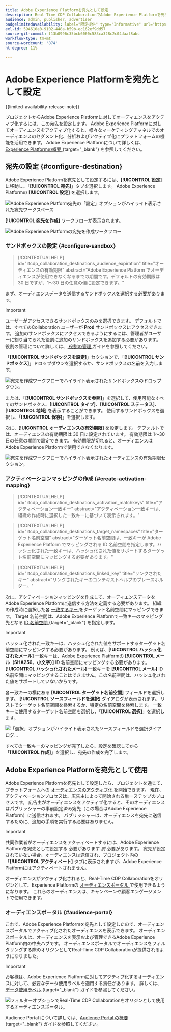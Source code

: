 ```yaml
---
title: Adobe Experience Platformを宛先として設定
description: Real-Time CDP CollaborationでAdobe Experience Platformを宛先として設定および管理する方法について説明します。
audience: admin, publisher, advertiser
badgelimitedavailability: label="限定提供" type="Informative" url="https://helpx.adobe.com/jp/legal/product-descriptions/real-time-customer-data-platform-collaboration.html newtab=true"
exl-id: 594610a0-9102-448a-b59b-ec162ef9dd57
source-git-commit: f13b0996c35bcb6060c583ca328c2c04daaf8abc
workflow-type: tm+mt
source-wordcount: '874'
ht-degree: 11%

---
```


# Adobe Experience Platformを宛先として設定

{{limited-availability-release-note}}

プロジェクトからAdobe Experience Platformに対してオーディエンスをアクティブ化するには、この宛先を設定します。 Adobe Experience Platformに対してオーディエンスをアクティブ化すると、様々なマーケティングチャネルでのオーディエンスのセグメント化、分析およびアクティブ化にプラットフォームの機能を活用できます。 Adobe Experience Platformについて詳しくは、[Experience Platformの概要 ](https://experienceleague.adobe.com/ja/docs/experience-platform/landing/home){target="_blank"} を参照してください。

## 宛先の設定 {#configure-destination}

Adobe Experience Platformを宛先として設定するには、**[!UICONTROL 設定]** に移動し、「**[!UICONTROL 宛先]**」タブを選択します。 Adobe Experience Platformの **[!UICONTROL 設定]** を選択します。

![Adobe Experience Platform宛先の「設定」オプションがハイライト表示された宛先ワークスペース ](/help/assets/destinations/adobe-experience-platform/setup-aep.png)

**[!UICONTROL 宛先を作成]** ワークフローが表示されます。

![Adobe Experience Platformの宛先を作成ワークフロー ](/help/assets/destinations/adobe-experience-platform/create-destination.png)

### サンドボックスの設定 {#configure-sandbox}

>[!CONTEXTUALHELP]
>id="rtcdp_collaboration_destinations_audience_expiration"
>title="オーディエンスの有効期限"
>abstract="Adobe Experience Platform でオーディエンスが使用できなくなるまでの期間です。デフォルトの有効期限は 30 日ですが、1～30 日の任意の値に設定できます。"

まず、オーディエンスデータを送信するサンドボックスを選択する必要があります。

>[!IMPORTANT]
>
>ユーザーがアクセスできるサンドボックスのみを選択できます。 デフォルトでは、すべてのCollaboration ユーザーが **Prod** サンドボックスにアクセスできます。 追加のサンドボックスにアクセスできるようにするには、管理者がユーザーに割り当てられた役割に追加のサンドボックスを追加する必要があります。 役割の管理について詳しくは、[ 役割の管理 ](../permissions/manage-roles.md) ガイドを参照してください。

「**[!UICONTROL サンドボックスを設定]**」セクションで、「**[!UICONTROL サンドボックス]**」ドロップダウンを選択するか、サンドボックスの名前を入力します。

![ 宛先を作成ワークフローでハイライト表示されたサンドボックスのドロップダウン。](/help/assets/destinations/adobe-experience-platform/select-sandbox.png)

または、「**[!UICONTROL サンドボックスを参照]**」を選択して、使用可能なすべてのサンドボックス、**[!UICONTROL タイプ]**、**[!UICONTROL ステータス]**、**[!UICONTROL 地域]** を表示することができます。 使用するサンドボックスを選択し、「**[!UICONTROL 保存]**」を選択します。

次に、**[!UICONTROL オーディエンスの有効期限]** を設定します。 デフォルトでは、オーディエンスの有効期限は 30 日に設定されています。 有効期限は 1～30 日の任意の期間で設定できます。 有効期限が切れると、オーディエンスはAdobe Experience Platformで使用できなくなります。

![ 宛先を作成ワークフローでハイライト表示されたオーディエンスの有効期限セクション。](/help/assets/destinations/adobe-experience-platform/audience-expiration.png)

### アクティベーションマッピングの作成 {#create-activation-mapping}

>[!CONTEXTUALHELP]
>id="rtcdp_collaboration_destinations_activation_matchkeys"
>title="アクティベーション一致キー"
>abstract="アクティベーション一致キーは、組織の作成時に選択した一致キーに基づいて表示されます。"

>[!CONTEXTUALHELP]
>id="rtcdp_collaboration_destinations_target_namespaces"
>title="ターゲット名前空間"
>abstract="ターゲット名前空間は、一致キーが Adobe Experience Platform でマッピングされる ID 名前空間を指定します。ハッシュ化された一致キーは、ハッシュ化された値をサポートするターゲット名前空間にマッピングする必要があります。"

>[!CONTEXTUALHELP]
>id="rtcdp_collaboration_destinations_linked_key"
>title="リンクされたキー"
>abstract="リンクされたキーのコンテキストヘルプのプレースホルダー。"

次に、アクティベーションマッピングを作成して、オーディエンスデータをAdobe Experience Platformに送信する方法を定義する必要があります。 組織の作成時に選択した各 [ 一致するキー ](../setup/onboard-account.md#set-up-match-keys) をターゲット名前空間にマッピングできます。 Target 名前空間は、Adobe Experience Platformで一致キーのマッピング先となる [ID 名前空間 ](https://experienceleague.adobe.com/ja/docs/experience-platform/identity/features/namespaces#standard){target="_blank"} を指定します。

>[!IMPORTANT]
>
>ハッシュ化された一致キーは、ハッシュ化された値をサポートするターゲット名前空間にマッピングする必要があります。 例えば、**[!UICONTROL ハッシュ化されたメール]** 一致キーは、Adobe Experience Platformの **[!UICONTROL メール（SHA256、小文字）]** ID 名前空間にマッピングする必要があります。 **[!UICONTROL ハッシュ化されたメール]** 一致キーを **[!UICONTROL メール]** ID 名前空間にマッピングすることはできません。この名前空間は、ハッシュ化された値をサポートしていないからです。

各一致キーの横にある **[!UICONTROL ターゲット名前空間]** フィールドを選択します。 **[!UICONTROL ソースフィールドを選択]** ダイアログが表示されます。 リストでターゲット名前空間を検索するか、特定の名前空間を検索します。 一致キーに使用するターゲット名前空間を選択し、「**[!UICONTROL 選択]**」を選択します。

![ 「選択」オプションがハイライト表示されたソースフィールドを選択ダイアログ…](/help/assets/destinations/adobe-experience-platform/select-target-namespace.png)

すべての一致キーのマッピングが完了したら、設定を確認してから「**[!UICONTROL 作成]**」を選択し、宛先の作成を完了します。

## Adobe Experience Platformを宛先として使用

Adobe Experience Platformを宛先として設定したら、プロジェクトを通じて、プラットフォームへの [ オーディエンスのアクティブ化 ](../collaborate/activate.md) を開始できます。 現在、アクティベーションプロセスは、広告主によって開始される単一ステップのプロセスです。 広告主がオーディエンスをアクティブ化すると、そのオーディエンスはパブリッシャーの事前設定済み宛先（この場合はAdobe Experience Platform）に送信されます。 パブリッシャーは、オーディエンスを宛先に送信するために、追加の手順を実行する必要はありません。

>[!IMPORTANT]
>
>共同作業者がオーディエンスをアクティベートするには、Adobe Experience Platformを宛先として設定する **&#x200B;**&#x200B;必要があります *前* 必要があります。 宛先が設定されていない場合、オーディエンスは送信され、プロジェクト内の「**[!UICONTROL アクティベート]** タブに表示されますが、Adobe Experience Platformにはアクティベートされません。

オーディエンスがアクティブ化されると、Real-Time CDP Collaborationをオリジンとして、Experience Platformの [ オーディエンスポータル ](#audience-portal) で使用できるようになります。  これらのオーディエンスは、キャンペーンや顧客エンゲージメントで使用できます。

### オーディエンスポータル {#audience-portal}

これで、Adobe Experience Platformを宛先として設定したので、オーディエンスポータルでアクティブ化されたオーディエンスを表示できます。 オーディエンスポータルは、オーディエンスを表示および管理できるAdobe Experience Platform内の中央ハブです。 オーディエンスポータルでオーディエンスをフィルタリングする際のオリジンとしてReal-Time CDP Collaborationが提供されるようになりました。

>[!IMPORTANT]
>
>お客様は、Adobe Experience Platformに対してアクティブ化するオーディエンスに対して、必要なデータ使用ラベルを適用する責任があります。 詳しくは、[ データ使用ラベル ](https://experienceleague.adobe.com/ja/docs/experience-platform/data-governance/labels/overview){target="_blank"} ガイドを参照してください。

![ フィルターオプションでReal-Time CDP Collaborationをオリジンとして使用するオーディエンスポータル。](/help/assets/destinations/adobe-experience-platform/audience-portal.png)

Audience Portal について詳しくは、[Audience Portal の概要 ](https://experienceleague.adobe.com/ja/docs/experience-platform/segmentation/ui/audience-portal#manage-audiences){target="_blank"} ガイドを参照してください。
